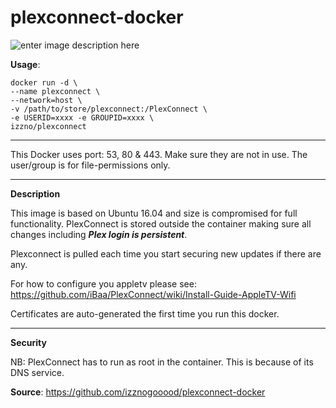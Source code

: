 # plexconnect-docker
![enter image description here](https://camo.githubusercontent.com/3e9ba499fd311db91f02459bf0ff507620ca04b9/68747470733a2f2f662e636c6f75642e6769746875622e636f6d2f6173736574732f353530343239382f313231373733342f61326333643331362d323661652d313165332d396235322d3932373738343765326230642e706e67)


**Usage**:

    docker run -d \
    --name plexconnect \
    --network=host \
    -v /path/to/store/plexconnect:/PlexConnect \
    -e USERID=xxxx -e GROUPID=xxxx \
    izzno/plexconnect

----------

This Docker uses port: 53, 80 & 443. Make sure they are not in use.
The user/group is for file-permissions only.

----------

**Description**

This image is based on Ubuntu 16.04 and size is compromised for full functionality.
PlexConnect is stored outside the container making sure all changes including ***Plex login is persistent***.

Plexconnect is pulled each time you start securing new updates if there are any.

For how to configure you appletv please see:
https://github.com/iBaa/PlexConnect/wiki/Install-Guide-AppleTV-Wifi

Certificates are auto-generated the first time you run this docker.

----------
**Security**

NB: PlexConnect has to run as root in the container. This is because of its DNS service.

**Source**: https://github.com/izznogooood/plexconnect-docker


